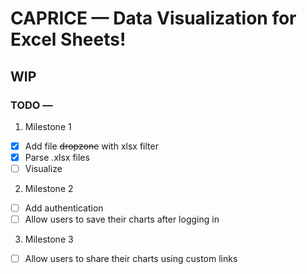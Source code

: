 # CAPRICE — Data Visualization for Excel Sheets!

## WIP

### TODO —

1. Milestone 1

- [x] Add file ~~dropzone~~ with xlsx filter
- [x] Parse .xlsx files
- [ ] Visualize

2. Milestone 2

- [ ] Add authentication
- [ ] Allow users to save their charts after logging in

3. Milestone 3

- [ ] Allow users to share their charts using custom links
